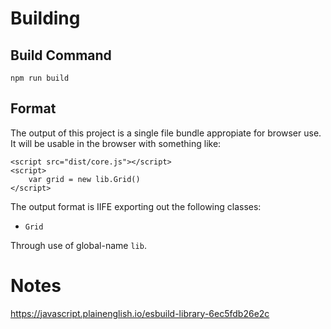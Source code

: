 # Building

## Build Command

`npm run build`

## Format

The output of this project is a single file bundle appropiate for browser use.
It will be usable in the browser with something like:

```
<script src="dist/core.js"></script>
<script>
    var grid = new lib.Grid()
</script>
```

The output format is IIFE exporting out the following classes:

* `Grid`

Through use of global-name `lib`.

# Notes

https://javascript.plainenglish.io/esbuild-library-6ec5fdb26e2c